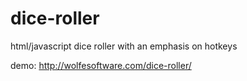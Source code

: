 dice-roller
===========

html/javascript dice roller with an emphasis on hotkeys

demo: http://wolfesoftware.com/dice-roller/
